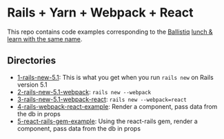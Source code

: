 # Rails + Yarn + Webpack + React

This repo contains code examples corresponding to the [Ballistiq](http://ballistiq.com) [lunch & learn with the same name](https://docs.google.com/presentation/d/1wSo9B0uMrZBa78NGMD33BY9hwy63QVfDAyXUxF6-M4M).

## Directories

* [1-rails-new-5.1](https://github.com/sheldond/rails-yarn-webpack-react/tree/master/1-rails-new-5.1): This is what you get when you run `rails new` on Rails version 5.1
* [2-rails-new-5.1-webpack](https://github.com/sheldond/rails-yarn-webpack-react/tree/master/2-rails-new-5.1-webpack): `rails new --webpack`
* [3-rails-new-5.1-webpack-react](https://github.com/sheldond/rails-yarn-webpack-react/tree/master/3-rails-new-5.1-webpack-react):  `rails new --webpack=react`
* [4-rails-webpack-react-example](https://github.com/sheldond/rails-yarn-webpack-react/tree/master/4-rails-webpack-react-example): Render a component, pass data from the db in props
* [5-react-rails-gem-example](https://github.com/sheldond/rails-yarn-webpack-react/tree/master/5-react-rails-gem-example): Using the react-rails gem, render a component, pass data from the db in props
